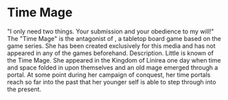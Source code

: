 # Time Mage

"I only need two things. Your submission and your obedience to my will!"
The "Time Mage" is the antagonist of , a tabletop board game based on the game series. She has been created exclusively for this media and has not appeared in any of the games beforehand.
Description.
Little is known of the Time Mage. She appeared in the Kingdom of Linirea one day when time and space folded in upon themselves and an old mage emerged through a portal. 
At some point during her campaign of conquest, her time portals reach so far into the past that her younger self is able to step through into the present. 